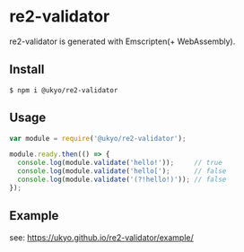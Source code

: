 # re2-validator

re2-validator is generated with Emscripten(+ WebAssembly).

## Install

```
$ npm i @ukyo/re2-validator
```

## Usage

```js
var module = require('@ukyo/re2-validator');

module.ready.then(() => {
  console.log(module.validate('hello!'));     // true
  console.log(module.validate('hello[');      // false
  console.log(module.validate('(?!hello!)')); // false
});
```

## Example

see: https://ukyo.github.io/re2-validator/example/